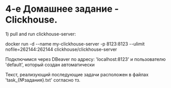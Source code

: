 <h1>4-е Домашнее задание - Clickhouse.</h1>
<p>1) pull and run clickhouse-server:
<p>docker run -d --name my-clickhouse-server -p 8123:8123 --ulimit nofile=262144:262144 clickhouse/clickhouse-server
<p>Подключимся через DBeaver по адресу: 'localhost:8123' и пользователю 'default', который создан автоматически
<p>Текст, реализующий последующие задачи расположен в файлах 'task_{№задания}.txt' согласно тз.
